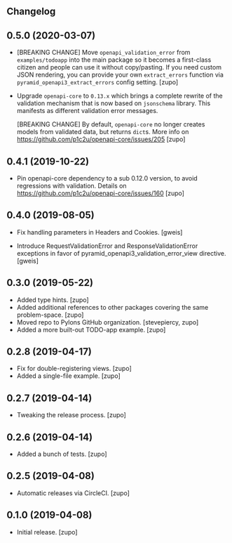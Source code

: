 ## Changelog

0.5.0 (2020-03-07)
------------------

* [BREAKING CHANGE] Move `openapi_validation_error` from `examples/todoapp`
  into the main package so it becomes a first-class citizen and people can use
  it without copy/pasting. If you need custom JSON rendering, you can provide
  your own `extract_errors` function via `pyramid_openapi3_extract_errors`
  config setting.
  [zupo]

* Upgrade `openapi-core` to `0.13.x` which brings a complete rewrite of the
  validation mechanism that is now based on `jsonschema` library. This
  manifests as different validation error messages.

  [BREAKING CHANGE] By default, `openapi-core` no longer creates models
  from validated data, but returns `dict`s. More info on
  https://github.com/p1c2u/openapi-core/issues/205
  [zupo]


0.4.1 (2019-10-22)
------------------

* Pin openapi-core dependency to a sub 0.12.0 version, to avoid
  regressions with validation. Details on
  https://github.com/p1c2u/openapi-core/issues/160
  [zupo]


0.4.0 (2019-08-05)
------------------

* Fix handling parameters in Headers and Cookies. [gweis]

* Introduce RequestValidationError and ResponseValidationError exceptions
  in favor of pyramid_openapi3_validation_error_view directive.
  [gweis]


0.3.0 (2019-05-22)
------------------

* Added type hints. [zupo]
* Added additional references to other packages covering the same problem-space. [zupo]
* Moved repo to Pylons GitHub organization. [stevepiercy, zupo]
* Added a more built-out TODO-app example. [zupo]


0.2.8 (2019-04-17)
------------------

* Fix for double-registering views. [zupo]
* Added a single-file example. [zupo]


0.2.7 (2019-04-14)
------------------

* Tweaking the release process. [zupo]


0.2.6 (2019-04-14)
------------------

* Added a bunch of tests. [zupo]


0.2.5 (2019-04-08)
------------------

* Automatic releases via CircleCI. [zupo]


0.1.0 (2019-04-08)
------------------

* Initial release. [zupo]
